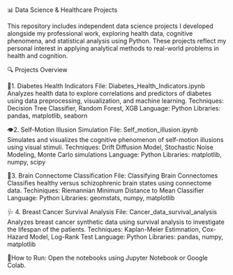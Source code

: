 📊 Data Science & Healthcare Projects

This repository includes independent data science projects I developed alongside my professional work, exploring health data, cognitive phenomena, and statistical analysis using Python. These projects reflect my personal interest in applying analytical methods to real-world problems in health and cognition. 

🔍 Projects Overview

💉1. Diabetes Health Indicators
File: Diabetes_Health_Indicators.ipynb
Analyzes health data to explore correlations and predictors of diabetes using data preprocessing, visualization, and machine learning.
Techniques: Decision Tree Classifier, Random Forest, XGB
Language: Python
Libraries: pandas, matplotlib, seaborn

👁️2. Self-Motion Illusion Simulation
File: Self_motion_illusion.ipynb
Simulates and visualizes the cognitive phenomenon of self-motion illusions using visual stimuli.
Techniques: Drift Diffusion Model, Stochastic Noise Modeling, Monte Carlo simulations
Language: Python
Libraries: matplotlib, numpy, scipy

🧠3. Brain Connectome Classification
File: Classifying Brain Connectomes
Classifies healthy versus schizophrenic brain states using connectome data.
Techiniques: Riemannian Minimum Distance to Mean Classifier
Language: Python
Libraries: geomstats, numpy, matplotlib

🩺 4. Breast Cancer Survival Analysis
File: Cancer_data_survival_analysis
Analyzes breast cancer synthetic data using survival analysis to investigate the lifespan of the patients.
Techniques: Kaplan-Meier Estimnation, Cox-Hazard Model, Log-Rank Test
Language: Python
Libraries: pandas, numpy, matplotlib

🚀How to Run:
Open the notebooks using Jupyter Notebook or Google Colab.
